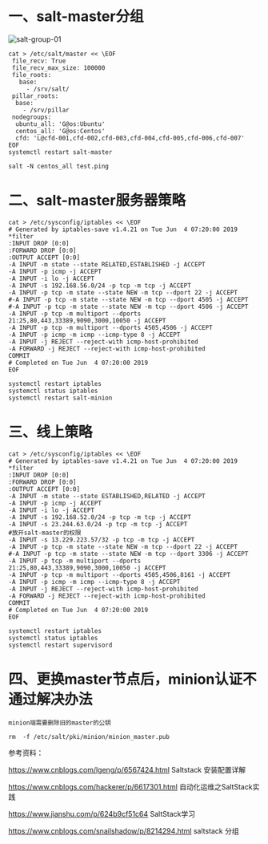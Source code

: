 # 一、salt-master分组
  
  ![salt-group-01](https://github.com/Lancger/study_new/blob/master/images/salt-group-01.png)

```
cat > /etc/salt/master << \EOF
 file_recv: True
 file_recv_max_size: 100000
 file_roots:
   base:
     - /srv/salt/
 pillar_roots:
  base:
    - /srv/pillar
 nodegroups:
  ubuntu_all: 'G@os:Ubuntu'
  centos_all: 'G@os:Centos'
  cfd: 'L@cfd-001,cfd-002,cfd-003,cfd-004,cfd-005,cfd-006,cfd-007'
EOF
systemctl restart salt-master

salt -N centos_all test.ping
```
# 二、salt-master服务器策略
```
cat > /etc/sysconfig/iptables << \EOF
# Generated by iptables-save v1.4.21 on Tue Jun  4 07:20:00 2019
*filter
:INPUT DROP [0:0]
:FORWARD DROP [0:0]
:OUTPUT ACCEPT [0:0]
-A INPUT -m state --state RELATED,ESTABLISHED -j ACCEPT
-A INPUT -p icmp -j ACCEPT
-A INPUT -i lo -j ACCEPT
-A INPUT -s 192.168.56.0/24 -p tcp -m tcp -j ACCEPT
-A INPUT -p tcp -m state --state NEW -m tcp --dport 22 -j ACCEPT
#-A INPUT -p tcp -m state --state NEW -m tcp --dport 4505 -j ACCEPT
#-A INPUT -p tcp -m state --state NEW -m tcp --dport 4506 -j ACCEPT
-A INPUT -p tcp -m multiport --dports 21:25,80,443,33389,9090,3000,10050 -j ACCEPT
-A INPUT -p tcp -m multiport --dports 4505,4506 -j ACCEPT
-A INPUT -p icmp -m icmp --icmp-type 8 -j ACCEPT
-A INPUT -j REJECT --reject-with icmp-host-prohibited
-A FORWARD -j REJECT --reject-with icmp-host-prohibited
COMMIT
# Completed on Tue Jun  4 07:20:00 2019
EOF

systemctl restart iptables
systemctl status iptables
systemctl restart salt-minion
```

# 三、线上策略
```
cat > /etc/sysconfig/iptables << \EOF
# Generated by iptables-save v1.4.21 on Tue Jun  4 07:20:00 2019
*filter
:INPUT DROP [0:0]
:FORWARD DROP [0:0]
:OUTPUT ACCEPT [0:0]
-A INPUT -m state --state ESTABLISHED,RELATED -j ACCEPT
-A INPUT -p icmp -j ACCEPT
-A INPUT -i lo -j ACCEPT
-A INPUT -s 192.168.52.0/24 -p tcp -m tcp -j ACCEPT
-A INPUT -s 23.244.63.0/24 -p tcp -m tcp -j ACCEPT
#放开salt-master的权限
-A INPUT -s 13.229.223.57/32 -p tcp -m tcp -j ACCEPT
-A INPUT -p tcp -m state --state NEW -m tcp --dport 22 -j ACCEPT
#-A INPUT -p tcp -m state --state NEW -m tcp --dport 3306 -j ACCEPT
-A INPUT -p tcp -m multiport --dports 21:25,80,443,33389,9090,3000,10050 -j ACCEPT
-A INPUT -p tcp -m multiport --dports 4505,4506,8161 -j ACCEPT
-A INPUT -p icmp -m icmp --icmp-type 8 -j ACCEPT
-A INPUT -j REJECT --reject-with icmp-host-prohibited
-A FORWARD -j REJECT --reject-with icmp-host-prohibited
COMMIT
# Completed on Tue Jun  4 07:20:00 2019
EOF

systemctl restart iptables
systemctl status iptables
systemctl restart supervisord
```

# 四、更换master节点后，minion认证不通过解决办法
```
minion端需要删除旧的master的公钥

rm  -f /etc/salt/pki/minion/minion_master.pub
```
参考资料：

https://www.cnblogs.com/lgeng/p/6567424.html    Saltstack 安装配置详解 

https://www.cnblogs.com/hackerer/p/6617301.html  自动化运维之SaltStack实践

https://www.jianshu.com/p/624b9cf51c64  SaltStack学习 

https://www.cnblogs.com/snailshadow/p/8214294.html  saltstack 分组
